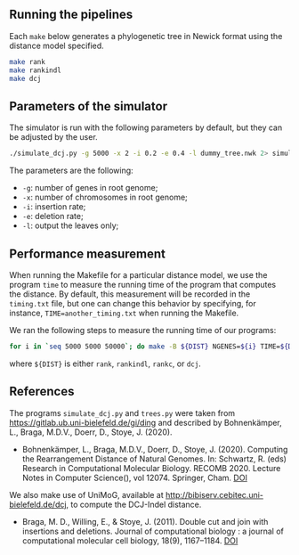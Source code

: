 ## Running the pipelines
Each `make` below generates a phylogenetic tree in Newick format using the distance model specified.
```bash
make rank
make rankindl
make dcj
```

## Parameters of the simulator
The simulator is run with the following parameters by default, but they can be adjusted by the user.
```bash
./simulate_dcj.py -g 5000 -x 2 -i 0.2 -e 0.4 -l dummy_tree.nwk 2> simulate_dcj.log > dummy_data.unimog
```
The parameters are the following:
- `-g`: number of genes in root genome;
- `-x`: number of chromosomes in root genome;
- `-i`: insertion rate;
- `-e`: deletion rate;
- `-l`: output the leaves only;

## Performance measurement
When running the Makefile for a particular distance model, we use the program `time` to measure the running time of the program that computes the distance.
By default, this measurement will be recorded in the `timing.txt` file, but one can change this behavior by specifying, for instance, `TIME=another_timing.txt` when running the Makefile.

We ran the following steps to measure the running time of our programs:
```bash
for i in `seq 5000 5000 50000`; do make -B ${DIST} NGENES=${i} TIME=${DIST}_timing.txt; done
```
where `${DIST}` is either `rank`, `rankindl`, `rankc`, or `dcj`.

## References
The programs `simulate_dcj.py` and `trees.py` were taken from https://gitlab.ub.uni-bielefeld.de/gi/ding and described by Bohnenkämper, L., Braga, M.D.V., Doerr, D., Stoye, J. (2020).

- Bohnenkämper, L., Braga, M.D.V., Doerr, D., Stoye, J. (2020). Computing the Rearrangement Distance of Natural Genomes. In: Schwartz, R. (eds) Research in Computational Molecular Biology. RECOMB 2020. Lecture Notes in Computer Science(), vol 12074. Springer, Cham. [DOI](https://doi.org/10.1007/978-3-030-45257-5_1)

We also make use of UniMoG, available at http://bibiserv.cebitec.uni-bielefeld.de/dcj, to compute the DCJ-Indel distance.

- Braga, M. D., Willing, E., & Stoye, J. (2011). Double cut and join with insertions and deletions. Journal of computational biology : a journal of computational molecular cell biology, 18(9), 1167–1184. [DOI](https://doi.org/10.1089/cmb.2011.0118)
